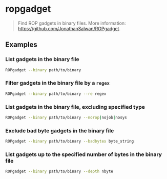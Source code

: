 # ropgadget

> Find ROP gadgets in binary files. More information: <https://github.com/JonathanSalwan/ROPgadget>.

## Examples

### List gadgets in the binary file

```bash
ROPgadget --binary path/to/binary
```

### Filter gadgets in the binary file by a `regex`

```bash
ROPgadget --binary path/to/binary --re regex
```

### List gadgets in the binary file, excluding specified type

```bash
ROPgadget --binary path/to/binary --norop|nojob|nosys
```

### Exclude bad byte gadgets in the binary file

```bash
ROPgadget --binary path/to/binary --badbytes byte_string
```

### List gadgets up to the specified number of bytes in the binary file

```bash
ROPgadget --binary path/to/binary --depth nbyte
```
